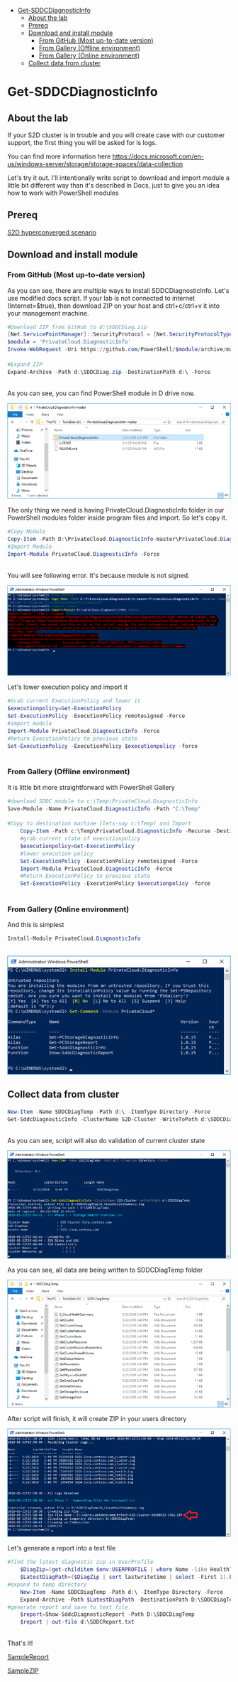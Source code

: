 <!-- TOC -->

- [Get-SDDCDiagnosticInfo](#get-sddcdiagnosticinfo)
    - [About the lab](#about-the-lab)
    - [Prereq](#prereq)
    - [Download and install module](#download-and-install-module)
        - [From GitHub (Most up-to-date version)](#from-github-most-up-to-date-version)
        - [From Gallery (Offline environment)](#from-gallery-offline-environment)
        - [From Gallery (Online environment)](#from-gallery-online-environment)
    - [Collect data from cluster](#collect-data-from-cluster)

<!-- /TOC -->

# Get-SDDCDiagnosticInfo

## About the lab

If your S2D cluster is in trouble and you will create case with our customer support, the first thing you will be asked for is logs.

You can find more information here https://docs.microsoft.com/en-us/windows-server/storage/storage-spaces/data-collection

Let's try it out. I'll intentionally write script to download and import module a little bit different way than it's described in Docs, just to give you an idea how to work with PowerShell modules

## Prereq

[S2D hyperconverged scenario](/Scenarios/S2D%20Hyperconverged/)

## Download and install module

### From GitHub (Most up-to-date version)

As you can see, there are multiple ways to install SDDCDiagnosticInfo. Let's use modified docs script. If your lab is not connected to internet (Internet=$true), then download ZIP on your host and ctrl+c/ctrl+v it into your management machine.

````PowerShell
#Download ZIP from GitHub to d:\SDDCDiag.zip
[Net.ServicePointManager]::SecurityProtocol = [Net.SecurityProtocolType]::Tls12
$module = 'PrivateCloud.DiagnosticInfo'
Invoke-WebRequest -Uri https://github.com/PowerShell/$module/archive/master.zip -OutFile d:\SDDCDiag.zip

#Expand ZIP
Expand-Archive -Path d:\SDDCDiag.zip -DestinationPath d:\ -Force
 
````

As you can see, you can find PowerShell module in D drive now.

![](/Scenarios/S2D%20Tools/Get-SDDCDiagnosticInfo/Screenshots/ExpandedZip.png)

The only thing we need is having PrivateCloud.DiagnosticInfo folder in our PowerShell modules folder inside program files and import. So let's copy it.

````PowerShell
#Copy Module
Copy-Item -Path D:\PrivateCloud.DiagnosticInfo-master\PrivateCloud.DiagnosticInfo -Recurse -Destination "C:\Program Files\WindowsPowerShell\Modules"
#Import Module
Import-Module PrivateCloud.DiagnosticInfo -Force
 
````

You will see following error. It's because module is not signed.

![](/Scenarios/S2D%20Tools/Get-SDDCDiagnosticInfo/Screenshots/ImportModuleError.png)

Let's lower execution policy and import it

````PowerShell
#Grab current ExecutionPolicy and lower it
$executionpolicy=Get-ExecutionPolicy
Set-ExecutionPolicy -ExecutionPolicy remotesigned -Force
#import module
Import-Module PrivateCloud.DiagnosticInfo -Force
#Return ExecutionPolicy to previous state
Set-ExecutionPolicy -ExecutionPolicy $executionpolicy -force
 
````

### From Gallery (Offline environment)

It is little bit more straightforward with PowerShell Gallery

````PowerShell
#download SDDC module to c:\Temp\PrivateCloud.DiagnosticInfo
Save-Module -Name PrivateCloud.DiagnosticInfo -Path "C:\Temp"

#Copy to destination machine (lets-say c:\Temp) and Import
    Copy-Item -Path c:\Temp\PrivateCloud.DiagnosticInfo -Recurse -Destination "C:\Program Files\WindowsPowerShell\Modules" -Force
    #grab current state of executionpolicy
    $executionpolicy=Get-ExecutionPolicy
    #lower execution policy
    Set-ExecutionPolicy -ExecutionPolicy remotesigned -Force
    Import-Module PrivateCloud.DiagnosticInfo -Force
    #Return ExecutionPolicy to previous state
    Set-ExecutionPolicy -ExecutionPolicy $executionpolicy -force
 
````

### From Gallery (Online environment)

And this is simplest

````PowerShell
Install-Module PrivateCloud.DiagnosticInfo
 
````

![](/Scenarios/S2D%20Tools/Get-SDDCDiagnosticInfo/Screenshots/ImportModuleGallery.png)

## Collect data from cluster

````PowerShell
New-Item -Name SDDCDiagTemp -Path d:\ -ItemType Directory -Force
Get-SddcDiagnosticInfo -ClusterName S2D-Cluster -WriteToPath d:\SDDCDiagTemp
 
````

As you can see, script will also do validation of current cluster state

![](/Scenarios/S2D%20Tools/Get-SDDCDiagnosticInfo/Screenshots/CollectData.png)

As you can see, all data are being written to SDDCDiagTemp folder

![](/Scenarios/S2D%20Tools/Get-SDDCDiagnosticInfo/Screenshots/CollectDataFolder.png)

After script will finish, it will create ZIP in your users directory

![](/Scenarios/S2D%20Tools/Get-SDDCDiagnosticInfo/Screenshots/CollectDataResult.png)

Let's generate a report into a text file

````PowerShell
#find the latest diagnostic zip in UserProfile
    $DiagZip=(get-childitem $env:USERPROFILE | where Name -like HealthTest*.zip)
    $LatestDiagPath=($DiagZip | sort lastwritetime | select -First 1).FullName
#expand to temp directory
    New-Item -Name SDDCDiagTemp -Path d:\ -ItemType Directory -Force
    Expand-Archive -Path $LatestDiagPath -DestinationPath D:\SDDCDiagTemp -Force
#generate report and save to text file
    $report=Show-SddcDiagnosticReport -Path D:\SDDCDiagTemp
    $report | out-file d:\SDDCReport.txt
    
````

That's it!

[SampleReport](/Scenarios/S2D%20Tools/Get-SDDCDiagnosticInfo/SDDCReport.txt)

[SampleZIP](/Scenarios/S2D%20Tools/Get-SDDCDiagnosticInfo/HealthTest-S2D-Cluster-20180522-1546.ZIP)